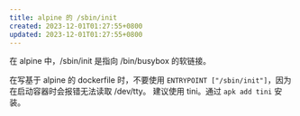 ```yaml
---
title: alpine 的 /sbin/init
created: 2023-12-01T01:27:55+0800
updated: 2023-12-01T01:27:55+0800
---
```



在 alpine 中，/sbin/init 是指向 /bin/busybox 的软链接。

在写基于 alpine 的 dockerfile 时，不要使用 `ENTRYPOINT ["/sbin/init"]`，因为在启动容器时会报错无法读取 /dev/tty。
建议使用 tini。通过 `apk add tini` 安装。
